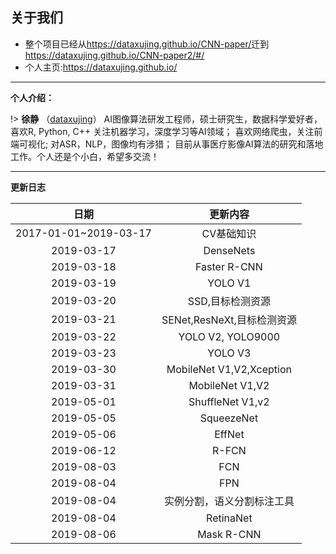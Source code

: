 
## 关于我们

+ 整个项目已经从<https://dataxujing.github.io/CNN-paper/>迁到<https://dataxujing.github.io/CNN-paper2/#/>
+ 个人主页:https://dataxujing.github.io/

------

**个人介绍：**

!> **徐静** （[dataxujing](https://github.com/DataXujing)） AI图像算法研发工程师，硕士研究生，数据科学爱好者，喜欢R, Python, C++ 关注机器学习，深度学习等AI领域； 喜欢网络爬虫，关注前端可视化; 对ASR，NLP，图像均有涉猎；
目前从事医疗影像AI算法的研究和落地工作。个人还是个小白，希望多交流！

------

**更新日志**

|    日期              |   更新内容                |
|:--------------------:|:------------------------:|
|2017-01-01~2019-03-17 |  CV基础知识               |
|2019-03-17            |  DenseNets               |
|2019-03-18            | Faster R-CNN             |
|2019-03-19            | YOLO V1                  |
|2019-03-20            | SSD,目标检测资源          |
|2019-03-21            |SENet,ResNeXt,目标检测资源 |
|2019-03-22            |YOLO V2, YOLO9000         |
|2019-03-23            |YOLO V3                   | 
|2019-03-30            |MobileNet V1,V2,Xception  |
|2019-03-31            |MobileNet V1,V2           |
|2019-05-01            |ShuffleNet V1,v2          |
|2019-05-05            |SqueezeNet                |
|2019-05-06            |EffNet                    |
|2019-06-12            |R-FCN                     |
|2019-08-03            |FCN                       |
|2019-08-04            |FPN                       |
|2019-08-04            |实例分割，语义分割标注工具   |
|2019-08-04            |RetinaNet                 |
|2019-08-06            |Mask R-CNN                |

